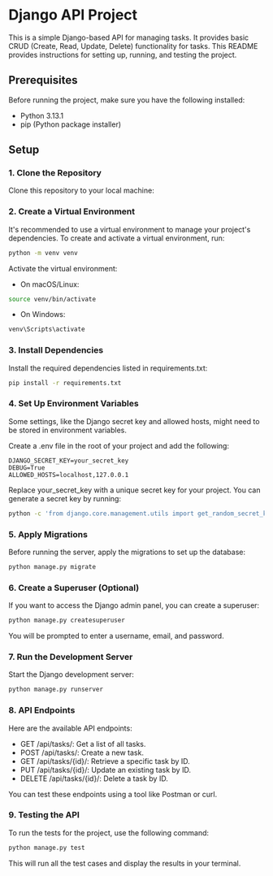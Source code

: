 # Django API Project

This is a simple Django-based API for managing tasks. It provides basic CRUD (Create, Read, Update, Delete) functionality for tasks. This README provides instructions for setting up, running, and testing the project.

## Prerequisites

Before running the project, make sure you have the following installed:

- Python 3.13.1
- pip (Python package installer)

## Setup

### 1. Clone the Repository

Clone this repository to your local machine:



### 2. Create a Virtual Environment
It's recommended to use a virtual environment to manage your project's dependencies. To create and activate a virtual environment, run:

```bash
python -m venv venv
````

Activate the virtual environment:

  * On macOS/Linux:

```bash
source venv/bin/activate
```

  * On Windows:

```bash
venv\Scripts\activate
```

### 3. Install Dependencies

Install the required dependencies listed in requirements.txt:

```bash
pip install -r requirements.txt
```

### 4. Set Up Environment Variables
Some settings, like the Django secret key and allowed hosts, might need to be stored in environment variables.

Create a .env file in the root of your project and add the following:

```env
DJANGO_SECRET_KEY=your_secret_key
DEBUG=True
ALLOWED_HOSTS=localhost,127.0.0.1
```

Replace your_secret_key with a unique secret key for your project. You can generate a secret key by running:

```bash
python -c 'from django.core.management.utils import get_random_secret_key; print(get_random_secret_key())'

```


### 5. Apply Migrations

Before running the server, apply the migrations to set up the database:

```bash
python manage.py migrate
```

### 6. Create a Superuser (Optional)

If you want to access the Django admin panel, you can create a superuser:

```bash
python manage.py createsuperuser
```

You will be prompted to enter a username, email, and password.

### 7. Run the Development Server

Start the Django development server:

```bash
python manage.py runserver
```

### 8. API Endpoints

Here are the available API endpoints:

* GET /api/tasks/: Get a list of all tasks.
* POST /api/tasks/: Create a new task.
* GET /api/tasks/{id}/: Retrieve a specific task by ID.
* PUT /api/tasks/{id}/: Update an existing task by ID.
* DELETE /api/tasks/{id}/: Delete a task by ID.

You can test these endpoints using a tool like Postman or curl.

### 9. Testing the API

To run the tests for the project, use the following command:

```bash
python manage.py test
```

This will run all the test cases and display the results in your terminal.